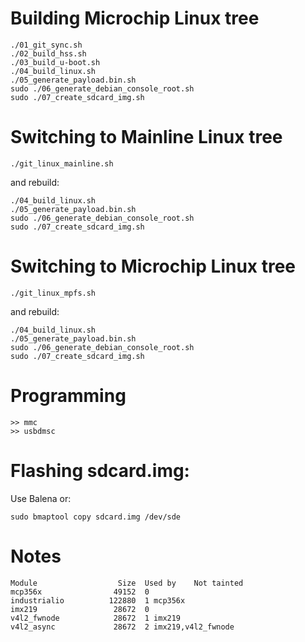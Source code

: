 # Building Microchip Linux tree

```
./01_git_sync.sh
./02_build_hss.sh
./03_build_u-boot.sh
./04_build_linux.sh
./05_generate_payload.bin.sh
sudo ./06_generate_debian_console_root.sh
sudo ./07_create_sdcard_img.sh
```

# Switching to Mainline Linux tree

```
./git_linux_mainline.sh
```

and rebuild:

```
./04_build_linux.sh
./05_generate_payload.bin.sh
sudo ./06_generate_debian_console_root.sh
sudo ./07_create_sdcard_img.sh
```

# Switching to Microchip Linux tree

```
./git_linux_mpfs.sh
```

and rebuild:

```
./04_build_linux.sh
./05_generate_payload.bin.sh
sudo ./06_generate_debian_console_root.sh
sudo ./07_create_sdcard_img.sh
```

# Programming

```
>> mmc
>> usbdmsc
```

# Flashing sdcard.img:

Use Balena or:

```
sudo bmaptool copy sdcard.img /dev/sde
```

# Notes

```
Module                  Size  Used by    Not tainted
mcp356x                49152  0 
industrialio          122880  1 mcp356x
imx219                 28672  0 
v4l2_fwnode            28672  1 imx219
v4l2_async             28672  2 imx219,v4l2_fwnode
```
